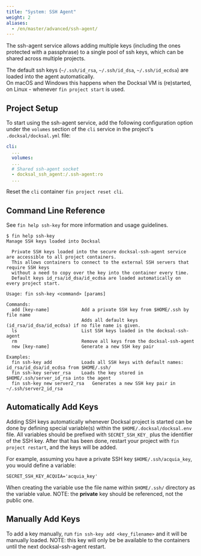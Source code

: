 ```yaml
---
title: "System: SSH Agent"
weight: 2
aliases:
  - /en/master/advanced/ssh-agent/
---
```



The ssh-agent service allows adding multiple keys (including the ones protected with a passphrase) to a single pool of 
ssh keys, which can be shared across multiple projects.

The default ssh keys (`~/.ssh/id_rsa`, `~/.ssh/id_dsa`, `~/.ssh/id_ecdsa`) are loaded into the agent automatically.  
On macOS and Windows this happens when the Docksal VM is (re)started, on Linux - whenever `fin project start` is used.


## Project Setup

To start using the ssh-agent service, add the following configuration option under the `volumes` section 
of the `cli` service in the project's `.docksal/docksal.yml` file:

```yaml
cli:
  ...
  volumes:
  ...
  # Shared ssh-agent socket
  - docksal_ssh_agent:/.ssh-agent:ro
  ...
```

Reset the `cli` container `fin project reset cli`.


## Command Line Reference

See `fin help ssh-key` for more information and usage guidelines.

```
$ fin help ssh-key
Manage SSH keys loaded into Docksal

  Private SSH keys loaded into the secure docksal-ssh-agent service are accessible to all project containers.	
  This allows containers to connect to the external SSH servers that require SSH keys	
  without a need to copy over the key into the container every time.	
  Default keys id_rsa/id_dsa/id_ecdsa are loaded automatically on every project start.	

Usage: fin ssh-key <command> [params]

Commands:
  add [key-name]           	Add a private SSH key from $HOME/.ssh by file name
                           	Adds all default keys (id_rsa/id_dsa/id_ecdsa) if no file name is given.
  ls                       	List SSH keys loaded in the docksal-ssh-agent
  rm                       	Remove all keys from the docksal-ssh-agent
  new [key-name]           	Generate a new SSH key pair

Examples:
  fin ssh-key add          	Loads all SSH keys with default names: id_rsa/id_dsa/id_ecdsa from $HOME/.ssh/
  fin ssh-key server_rsa   	Loads the key stored in $HOME/.ssh/server_id_rsa into the agent
  fin ssh-key new server2_rsa	Generates a new SSH key pair in ~/.ssh/server2_id_rsa
```

## Automatically Add Keys

Adding SSH keys automatically whenever Docksal project is started can be done by defining special variable(s) within
the `$HOME/.docksal/docksal.env` file. All variables should be prefixed with `SECRET_SSH_KEY_` plus the
identifier of the SSH key. After that has been done, restart your project with `fin project restart`, and the keys will be added.

For example, assuming you have a private SSH key `$HOME/.ssh/acquia_key`, you would define a variable:

```
SECRET_SSH_KEY_ACQUIA='acquia_key'
```

When creating the variable use the file name within `$HOME/.ssh/` directory as the variable value. NOTE: the **private** key should be referenced, not the public one.

## Manually Add Keys

To add a key manually, run `fin ssh-key add <key_filename>` and it will be manually loaded. NOTE: this key will only be 
be available to the containers until the next docksal-ssh-agent restart.
